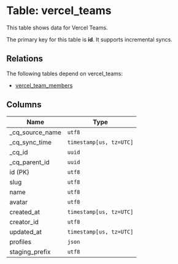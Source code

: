 # Table: vercel_teams

This table shows data for Vercel Teams.

The primary key for this table is **id**.
It supports incremental syncs.
## Relations

The following tables depend on vercel_teams:
  - [vercel_team_members](vercel_team_members)

## Columns

| Name          | Type          |
| ------------- | ------------- |
|_cq_source_name|`utf8`|
|_cq_sync_time|`timestamp[us, tz=UTC]`|
|_cq_id|`uuid`|
|_cq_parent_id|`uuid`|
|id (PK)|`utf8`|
|slug|`utf8`|
|name|`utf8`|
|avatar|`utf8`|
|created_at|`timestamp[us, tz=UTC]`|
|creator_id|`utf8`|
|updated_at|`timestamp[us, tz=UTC]`|
|profiles|`json`|
|staging_prefix|`utf8`|